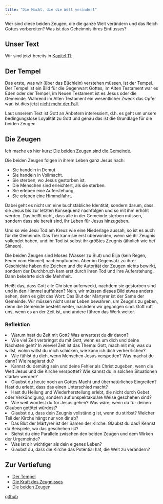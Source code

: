 ```yaml
---
title: "Die Macht, die die Welt verändert"
---
```



Wer sind diese beiden Zeugen, die die ganze Welt verändern und das Reich Gottes vorbereiten? Was ist das Geheimnis ihres Einflusses?


## Unser Text

<a name="33c1"></a>
Wir sind jetzt bereits in [Kapitel 11](https://www.bibleserver.com/SLT/Offenbarung11).


## Der Tempel

<a name="f910"></a>
Das erste, was wir (über das Büchlein) verstehen müssen, ist der Tempel. Der Tempel ist ein Bild für die Gegenwart Gottes, im Alten Testament war es Eden oder der Tempel, im Neuen Testament ist es Jesus oder die Gemeinde. Während im Alten Testament ein wesentlicher Zweck das Opfer war, ist dies jetzt [nicht mehr der Fall](https://www.bibleserver.com/SLT/Hebr%C3%A4er10%2C1-18).

Laut unserem Text ist Gott an Anbetern interessiert, d.h. es geht um unsere bedingungslose Loyalität zu Gott und genau das ist die Grundlage für die beiden Zeugen.


## Die Zeugen

<a name="3f6b"></a>
Ich mache es hier kurz: [Die beiden Zeugen sind die Gemeinde](../../../content/witnesses/expl/the-two-witnesses/index.html).

Die beiden Zeugen folgen in ihrem Leben ganz Jesus nach:

- Sie handeln in Demut.
- Sie handeln in Vollmacht.
- Sie sterben, wo Jesus gestorben ist.
- Die Menschen sind erleichtert, als sie sterben.
- Sie erleben eine Auferstehung.
- Sie erleben eine Himmelfahrt.


Dabei geht es nicht um eine buchstäbliche Identität, sondern darum, dass sie Jesus bis zur letzten Konsequenz nachfolgen und so mit ihm erhöht werden. Das heißt nicht, dass alle in der Gemeinde sterben müssen, sondern dass sie bereit sind, ihr Leben für Jesus hinzugeben.

Und so wie Jesu Tod am Kreuz wie eine Niederlage aussah, so ist es auch für die Gemeinde. Das Tier kann sie erst überwinden, wenn sie ihr Zeugnis vollendet haben, und ihr Tod ist selbst ihr größtes Zeugnis (ähnlich wie bei Simson).

Die beiden Zeugen sind Moses (Wasser zu Blut) und Elija (kein Regen, Feuer vom Himmel) nachempfunden. Aber im Gegensatz zu ihrer Geschichte haben die Zeichen und die Autorität der Zeugen nichts bewirkt, sondern der Durchbruch kam erst durch ihren Tod und ihre Auferstehung. Dann bekehrte sich die Mehrheit.

Heißt das, dass Gott alle Christen auferweckt, nachdem sie gestorben sind und in den Himmel auffahren? Nein, wir müssen dieses Bild etwas anders sehen, denn es gibt das Wort: Das Blut der Märtyrer ist der Same der Gemeinde. Wir müssen nicht unser Leben bewahren, um Zeugnis zu geben, denn die Gemeinde besteht weiter, nachdem wir gegangen sind. Gott ruft uns, wenn es an der Zeit ist, und andere führen das Werk weiter.


### Reflektion

<a name="e32a"></a>
<li id="6885">Warum hast du Zeit mit Gott? Was erwartest du dir davon?</li><li id="f4e1">Wie viel Zeit verbringst du mit Gott, wenn es um dich und deine Nächsten geht? In wieviel Zeit ist das Thema: Gott, mach mit mir, was du willst, wohin willst du mich schicken, wie kann ich dich verherrlichen?</li><li id="b2a7">Wie fühlst du dich, wenn Menschen Jesus verspotten? Was machst du dann? Wie reagierst du?</li><li id="7c07">Kannst du demütig sein und deine Fehler als Christ zugeben, wenn die Welt Jesus und die Kirche verspottet? Wie kannst du in solchen Situationen stärker werden?</li><li id="995a">Glaubst du heute noch an Gottes Macht und übernatürliches Eingreifen? Hast du erlebt, dass das einen Unterschied macht?</li><li id="3ce5">Hast du Heilung und Wiederherstellung erlebt, die nicht durch Gebet oder Verkündigung, sondern auf unspektakuläre Weise geschehen sind?</li><li id="610d">Wie weit würdest du für Jesus gehen? Was wäre, wenn du für deinen Glauben getötet würdest?</li><li id="0e0b">Glaubst du, dass dein Zeugnis vollständig ist, wenn du stirbst? Welcher Teil der Kirche hängt nur von dir ab?</li><li id="b72b">Das Blut der Märtyrer ist der Samen der Kirche. Glaubst du das? Kennst du Beispiele, wo das geschehen ist?</li><li id="2856">Siehst du eine Parallele zwischen den beiden Zeugen und dem Wirken der Urgemeinde?</li><li id="459f">Was ist dir wichtiger als dein eigenes Leben?</li><li id="14e0">Glaubst du, dass die Kirche das Potential hat, die Welt zu verändern?</li>






## Zur Vertiefung

<a name="6f23"></a>
- [Der Tempel](../../../bible/keyword/expl/the-temple-and-the-presence-of-god/index.html)
- [Die Kraft des Zeugnisses](../../../topics/power/short/the-power-of-testimony/index.html)
- [Die beiden Zeugen](../../../content/witnesses/expl/the-two-witnesses/index.html)





[github](https://github.com/revelation-today/revelation-today/blob/main/exampleSite/content/docs/content/witnesses/appl/the-force-that-changes-the-world.de.md)
